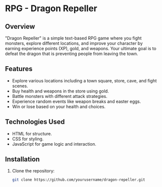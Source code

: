 # RPG - Dragon Repeller

## Overview
"Dragon Repeller" is a simple text-based RPG game where you fight monsters, explore different locations, and improve your character by earning experience points (XP), gold, and weapons. Your ultimate goal is to defeat the dragon that is preventing people from leaving the town.

## Features
- Explore various locations including a town square, store, cave, and fight scenes.
- Buy health and weapons in the store using gold.
- Battle monsters with different attack strategies.
- Experience random events like weapon breaks and easter eggs.
- Win or lose based on your health and choices.

## Technologies Used
- HTML for structure.
- CSS for styling.
- JavaScript for game logic and interaction.

## Installation
1. Clone the repository:
   ```bash
   git clone https://github.com/yourusername/dragon-repeller.git
